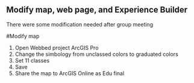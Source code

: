 ## Modify map, web page, and Experience Builder
There were some modification needed after group meeting

#Modify map
1. Open Webbed project ArcGIS Pro
2. Change the simbology from unclassed colors to graduated colors
3. Set 11 classes
4. Save
5. Share the map to ArcGIS Online as Edu final


